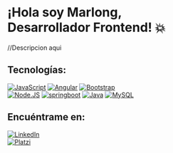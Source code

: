 # ¡Hola soy Marlong, <br /> Desarrollador Frontend! 💥

//Descripcion aqui

## Tecnologías:
[![JavaScript](https://img.shields.io/badge/JavaScript-F7DF1E?style=for-the-badge&logo=javascript&logoColor=white&labelColor=101010)]()
[![Angular](https://img.shields.io/badge/Angular-d90b0b?style=for-the-badge&logo=angular&logoColor=white&labelColor=101010)]()
[![Bootstrap](https://img.shields.io/badge/Bootstrap-9509ab?style=for-the-badge&logo=bootstrap&logoColor=white&labelColor=101010)]()
<br />
[![Node.JS](https://img.shields.io/badge/Node.JS-339933?style=for-the-badge&logo=node.js&logoColor=white&labelColor=101010)]()
[![springboot](https://img.shields.io/badge/Spring_boot-339933?style=for-the-badge&logo=Spring_boot&logoColor=white&labelColor=101010)]()
[![Java](https://img.shields.io/badge/Java-007396?style=for-the-badge&logo=java&logoColor=white&labelColor=101010)]()
[![MySQL](https://img.shields.io/badge/MySQL-4479A1?style=for-the-badge&logo=mysql&logoColor=white&labelColor=101010)]()
## Encuéntrame en:
[![LinkedIn](https://img.shields.io/badge/LinkedIn-marlong_mendoza-0077B5?style=for-the-badge&logo=linkedin&logoColor=white&labelColor=101010)](https://www.linkedin.com/in/marlong-mendoza)
<br />
[![Platzi](https://img.shields.io/badge/Platzi-marlong03-6bad0c?style=for-the-badge&logo=platzi&logoColor=white&labelColor=101010)](https://platzi.com/p/marlong03/)

<!--
**marlong03/marlong03** is a ✨ _special_ ✨ repository because its `README.md` (this file) appears on your GitHub profile.

Here are some ideas to get you started:

- 🔭 I’m currently working on ...
- 🌱 I’m currently learning ...
- 👯 I’m looking to collaborate on ...
- 🤔 I’m looking for help with ...
- 💬 Ask me about ...
- 📫 How to reach me: ...
- 😄 Pronouns: ...
- ⚡ Fun fact: ...
-->
